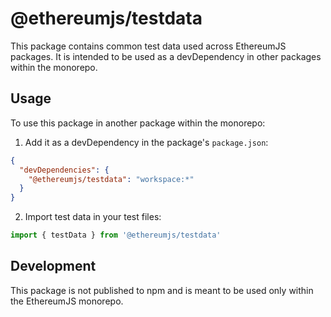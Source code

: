 # @ethereumjs/testdata

This package contains common test data used across EthereumJS packages. It is intended to be used as a devDependency in other packages within the monorepo.

## Usage

To use this package in another package within the monorepo:

1. Add it as a devDependency in the package's `package.json`:
```json
{
  "devDependencies": {
    "@ethereumjs/testdata": "workspace:*"
  }
}
```

2. Import test data in your test files:
```typescript
import { testData } from '@ethereumjs/testdata'
```

## Development

This package is not published to npm and is meant to be used only within the EthereumJS monorepo. 
